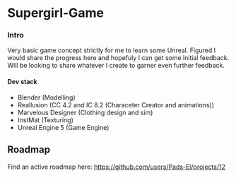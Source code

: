 # Supergirl-Game

###  Intro

Very basic game concept strictly for me to learn some Unreal. Figured I would share the progress here and hopefuly I can get some initial feedback. Will be looking to share whatever I create to garner even further feedback.

#### Dev stack

- Blender (Modelling)
- Reallusion (CC 4.2 and IC 8.2 (Characeter Creator and animations))
- Marvelous Designer (Clothing design and sim)
- InstMat (Texturing)
- Unreal Engine 5 (Game Engine)


## Roadmap

Find an active roadmap here:  https://github.com/users/Pads-El/projects/12
